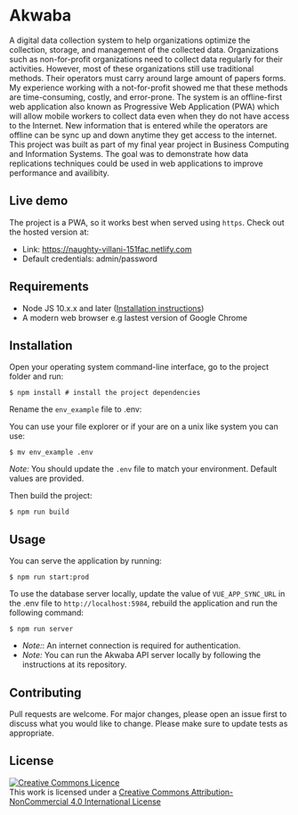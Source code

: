 # Akwaba

A digital data collection system to help organizations optimize the collection, storage, and management of the collected data. Organizations such as non-for-profit organizations need to collect data regularly for their activities. However, most of these organizations still use traditional methods. Their operators must carry around large amount of papers forms. My experience working with a not-for-profit showed me that these methods are time-consuming, costly, and error-prone. The system is an offline-first web application also known as Progressive Web Application (PWA) which will allow mobile workers to collect data even when they do not have access to the Internet. New information that is entered while the operators are offline can be sync up and down anytime they get access to the internet. This project was built as part of my final year project in Business Computing and Information Systems. The goal was to demonstrate how data replications techniques could be used in web applications to improve performance and availibity.

## Live demo

The project is a PWA, so it works best when served using `https`. Check out the hosted version at:

- Link: https://naughty-villani-151fac.netlify.com
- Default credentials: admin/password

## Requirements

- Node JS 10.x.x and later ([Installation instructions](https://nodejs.org/en/download/package-manager/))
- A modern web browser e.g lastest version of Google Chrome

## Installation

Open your operating system command-line interface, go to the project folder and run:

```shell
$ npm install # install the project dependencies
```

Rename the `env_example` file to .env:

You can use your file explorer or if your are on a unix like system you can use:

```shell
$ mv env_example .env
```

_Note:_ You should update the `.env` file to match your environment. Default values are provided.

Then build the project:

```shell
$ npm run build
```

## Usage

You can serve the application by running:

```shell
$ npm run start:prod
```

To use the database server locally, update the value of `VUE_APP_SYNC_URL` in the .env file to `http://localhost:5984`, rebuild the application and run the following command:

```shell
$ npm run server
```

- _Note:_: An internet connection is required for authentication.
- _Note:_ You can run the Akwaba API server locally by following the instructions at its repository.

## Contributing

Pull requests are welcome. For major changes, please open an issue first to discuss what you would like to change. Please make sure to update tests as appropriate.

## License

<a rel="license" href="http://creativecommons.org/licenses/by-nc/4.0/"><img alt="Creative Commons Licence" style="border-width:0" src="https://i.creativecommons.org/l/by-nc/4.0/88x31.png" /></a><br />This work is licensed under a <a rel="license" href="http://creativecommons.org/licenses/by-nc/4.0/">Creative Commons Attribution-NonCommercial 4.0 International License</a>

